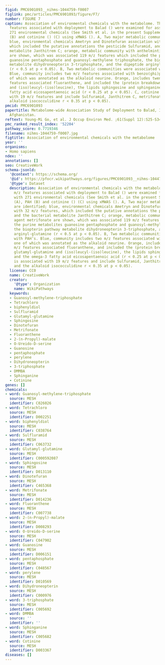 ```yaml
---
figid: PMC6901093__nihms-1044759-f0007
figlink: pmc/articles/PMC6901093/figure/F7/
number: FIGURE 7
caption: Association of environmental chemicals with the metabolome. The 1037 m/z
  features associated with deployment to Balad () were examined for association with
  271 environmental chemicals (See Smith et al. in the present Supplement) (A), PAH
  (B) and cotinine () (C) using xMWAS (). A, Two major metabolic communities are identified;
  blue, environmental chemicals Ametryn and Dinotefuran association with 32 m/z features,
  which included the putative annotations the pesticide Sulfuramid, and the bacterial
  metabolite Janthitrem C; orange, metabolic community with anthelmintic agent metrifonate
  are shown, which was associated 119 m/z features which included the purine metabolites
  guanosine pentaphosphate and guanosyl-methylene triphosphate, the biopterin pathway
  metabolite dihydroneopterin 3-triphosphate, and the dipeptide arginyl-glutamine
  (r < 0.5 at p < 0.05). B, Two metabolic communities were associated with PAH’s.
  Blue, community includes two m/z features associated with benzo(ghi)perylene, one
  of which was annotated as the alkaloid neurine. Orange, includes twenty-four m/z
  features associated fluoranthene, and included the (protein breakdown product glutamyl-glutamine
  and (iso)leucyl-(iso)leucine), the lipids sphingosine and sphinganine, and the omega-3
  fatty acid eicosapentaenoic acid (r < 0.25 at p < 0.05). C, cotinine is associated
  with 19 m/z features and include Sulfuramid, Janthitrem C, metrifonate, and the
  alkaloid isococculidine r < 0.35 at p < 0.05).
pmcid: PMC6901093
papertitle: Metabolome-wide Association Study of Deployment to Balad, Iraq or Bagram,
  Afghanistan.
reftext: Young-Mi Go, et al. J Occup Environ Med. ;61(Suppl 12):S25-S34.
pmc_ranked_result_index: '52204'
pathway_score: 0.7719346
filename: nihms-1044759-f0007.jpg
figtitle: Association of environmental chemicals with the metabolome
year: ''
organisms:
- Homo sapiens
ndex: ''
annotations: []
seo: CreativeWork
schema-jsonld:
  '@context': https://schema.org/
  '@id': https://pfocr.wikipathways.org/figures/PMC6901093__nihms-1044759-f0007.html
  '@type': Dataset
  description: Association of environmental chemicals with the metabolome. The 1037
    m/z features associated with deployment to Balad () were examined for association
    with 271 environmental chemicals (See Smith et al. in the present Supplement)
    (A), PAH (B) and cotinine () (C) using xMWAS (). A, Two major metabolic communities
    are identified; blue, environmental chemicals Ametryn and Dinotefuran association
    with 32 m/z features, which included the putative annotations the pesticide Sulfuramid,
    and the bacterial metabolite Janthitrem C; orange, metabolic community with anthelmintic
    agent metrifonate are shown, which was associated 119 m/z features which included
    the purine metabolites guanosine pentaphosphate and guanosyl-methylene triphosphate,
    the biopterin pathway metabolite dihydroneopterin 3-triphosphate, and the dipeptide
    arginyl-glutamine (r < 0.5 at p < 0.05). B, Two metabolic communities were associated
    with PAH’s. Blue, community includes two m/z features associated with benzo(ghi)perylene,
    one of which was annotated as the alkaloid neurine. Orange, includes twenty-four
    m/z features associated fluoranthene, and included the (protein breakdown product
    glutamyl-glutamine and (iso)leucyl-(iso)leucine), the lipids sphingosine and sphinganine,
    and the omega-3 fatty acid eicosapentaenoic acid (r < 0.25 at p < 0.05). C, cotinine
    is associated with 19 m/z features and include Sulfuramid, Janthitrem C, metrifonate,
    and the alkaloid isococculidine r < 0.35 at p < 0.05).
  license: CC0
  name: CreativeWork
  creator:
    '@type': Organization
    name: WikiPathways
  keywords:
  - Guanosyl-methylene-triphosphate
  - Tetrachloro
  - biphenyldiol
  - Sulfluramid
  - Glutamyl-glutamine
  - Sphingosine
  - Dinotefuran
  - Metrifonate
  - Fluoranthene
  - 2-(n-Propyl)-malate
  - O-Ureido-D-serine
  - Guanosine
  - pentaphosphate
  - perylene
  - Dihydroneopterin
  - 3-triphosphate
  - DMMBA
  - Sphinganine
  - Cotinine
genes: []
chemicals:
- word: Guanosyl-methylene-triphosphate
  source: MESH
  identifier: C026026
- word: Tetrachloro
  source: MESH
  identifier: D002251
- word: biphenyldiol
  source: MESH
  identifier: C038764
- word: Sulfluramid
  source: MESH
  identifier: C063732
- word: Glutamyl-glutamine
  source: MESH
  identifier: C000592087
- word: Sphingosine
  source: MESH
  identifier: D013110
- word: Dinotefuran
  source: MESH
  identifier: C465368
- word: Metrifonate
  source: MESH
  identifier: D014236
- word: Fluoranthene
  source: MESH
  identifier: C007738
- word: 2-(n-Propyl)-malate
  source: MESH
  identifier: D008293
- word: O-Ureido-D-serine
  source: MESH
  identifier: C047902
- word: Guanosine
  source: MESH
  identifier: D006151
- word: pentaphosphate
  source: MESH
  identifier: C048567
- word: perylene
  source: MESH
  identifier: D010569
- word: Dihydroneopterin
  source: MESH
  identifier: C000976
- word: 3-triphosphate
  source: MESH
  identifier: C005692
- word: DMMBA
  source: ''
  identifier: ''
- word: Sphinganine
  source: MESH
  identifier: C005682
- word: Cotinine
  source: MESH
  identifier: D003367
diseases: []
---
```

